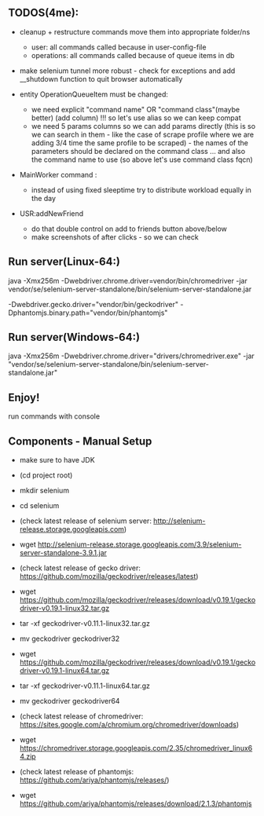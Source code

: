 TODOS(4me):
-----------
- cleanup + restructure commands move them into appropriate folder/ns
    - user: all commands called because in user-config-file
    - operations: all commands called because of queue items in db
- make selenium tunnel more robust - check for exceptions and add __shutdown function to quit browser automatically
- entity OperationQueueItem must be changed:
    - we need explicit "command name" OR "command class"(maybe better) (add column) !!! so let's use alias so we can keep compat
    - we need 5 params columns so we can add params directly (this is so we can search in them -
    like the case of scrape profile where we are adding 3/4 time the same profile to be scraped) - the names of the parameters
     should be declared on the command class ... and also the command name to use (so above let's use command class fqcn)

- MainWorker command :
    - instead of using fixed sleeptime try to distribute workload equally in the day

- USR:addNewFriend
    - do that double control on add to friends button above/below
    - make screenshots of after clicks - so we can check


Run server(Linux-64:)
---------------------
java -Xmx256m -Dwebdriver.chrome.driver=vendor/bin/chromedriver -jar vendor/se/selenium-server-standalone/bin/selenium-server-standalone.jar

-Dwebdriver.gecko.driver="vendor/bin/geckodriver"
-Dphantomjs.binary.path="vendor/bin/phantomjs"


Run server(Windows-64:)
---------------------
java -Xmx256m -Dwebdriver.chrome.driver="drivers/chromedriver.exe" -jar "vendor/se/selenium-server-standalone/bin/selenium-server-standalone.jar"



Enjoy!
------
run commands with console



Components - Manual Setup
-------------------------
- make sure to have JDK
- (cd project root)
- mkdir selenium
- cd selenium

- (check latest release of selenium server: http://selenium-release.storage.googleapis.com)
- wget http://selenium-release.storage.googleapis.com/3.9/selenium-server-standalone-3.9.1.jar

- (check latest release of gecko driver: https://github.com/mozilla/geckodriver/releases/latest)
- wget https://github.com/mozilla/geckodriver/releases/download/v0.19.1/geckodriver-v0.19.1-linux32.tar.gz
- tar -xf geckodriver-v0.11.1-linux32.tar.gz
- mv geckodriver geckodriver32
- wget https://github.com/mozilla/geckodriver/releases/download/v0.19.1/geckodriver-v0.19.1-linux64.tar.gz
- tar -xf geckodriver-v0.11.1-linux64.tar.gz
- mv geckodriver geckodriver64

- (check latest release of chromedriver: https://sites.google.com/a/chromium.org/chromedriver/downloads)
- wget https://chromedriver.storage.googleapis.com/2.35/chromedriver_linux64.zip

- (check latest release of phantomjs: https://github.com/ariya/phantomjs/releases/)
- wget https://github.com/ariya/phantomjs/releases/download/2.1.3/phantomjs